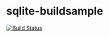 sqlite-buildsample
==================

[![Build Status](http://apibeta.shippable.com/projects/5360c8146703a49206f55c27/badge)](http://beta.shippable.com/projects/5360c8146703a49206f55c27/projects/5360c8146703a49206f55c27)
